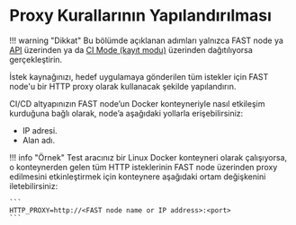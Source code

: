 [doc-node-deployment-api]:          node-deployment.md
[doc-fast-recording-mode]:          ci-mode-recording.md#running-a-fast-node-in-recording-mode

[doc-integration-overview]:         integration-overview.md


#   Proxy Kurallarının Yapılandırılması

!!! warning "Dikkat"
    Bu bölümde açıklanan adımları yalnızca FAST node ya [API][doc-node-deployment-api] üzerinden ya da [CI Mode (kayıt modu)][doc-fast-recording-mode] üzerinden dağıtılıyorsa gerçekleştirin.

İstek kaynağınızı, hedef uygulamaya gönderilen tüm istekler için FAST node'u bir HTTP proxy olarak kullanacak şekilde yapılandırın.

CI/CD altyapınızın FAST node’un Docker konteyneriyle nasıl etkileşim kurduğuna bağlı olarak, node’a aşağıdaki yollarla erişebilirsiniz:
* IP adresi.
* Alan adı.

!!! info "Örnek"
    Test aracınız bir Linux Docker konteyneri olarak çalışıyorsa, o konteynerden gelen tüm HTTP isteklerinin FAST node üzerinden proxy edilmesini etkinleştirmek için konteynere aşağıdaki ortam değişkenini iletebilirsiniz:
    
    ```
    HTTP_PROXY=http://<FAST node name or IP address>:<port>
    ```